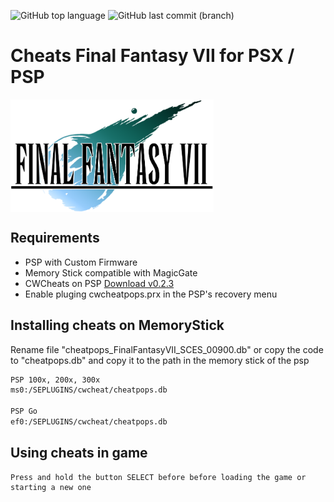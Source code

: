 ![GitHub top language](https://img.shields.io/github/languages/top/azagramac/CheatsFinalFantasyVII.svg) ![GitHub last commit (branch)](https://img.shields.io/github/last-commit/azagramac/CheatsFinalFantasyVII/master.svg)

# Cheats Final Fantasy VII for PSX / PSP
<img align="center" src="logo.png" alt="PNG" height="180px" />



## Requirements
- PSP with Custom Firmware
- Memory Stick compatible with MagicGate
- CWCheats on PSP [Download v0.2.3](http://psp.scenebeta.com/system/files/private/CwCheatV023CFPlusEs.rar)
- Enable pluging cwcheatpops.prx in the PSP's recovery menu


## Installing cheats on MemoryStick
Rename file "cheatpops_FinalFantasyVII_SCES_00900.db" or copy the code to "cheatpops.db" and copy it to the path in the memory stick of the psp
```sh
PSP 100x, 200x, 300x 
ms0:/SEPLUGINS/cwcheat/cheatpops.db

PSP Go
ef0:/SEPLUGINS/cwcheat/cheatpops.db
```


## Using cheats in game
```
Press and hold the button SELECT before before loading the game or starting a new one
```
